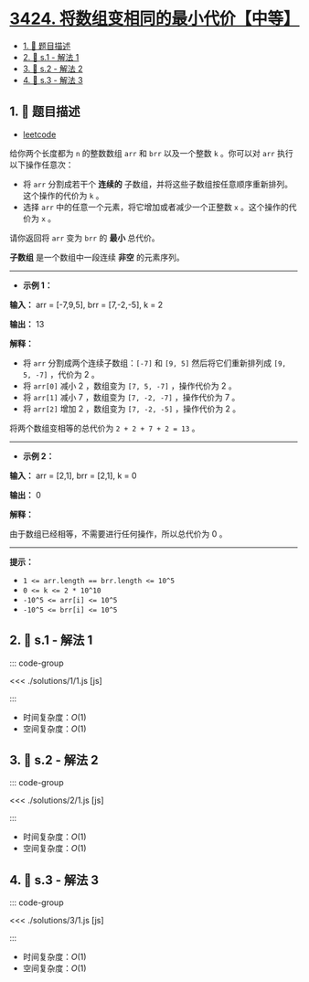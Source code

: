 # [3424. 将数组变相同的最小代价【中等】](https://github.com/tnotesjs/TNotes.leetcode/tree/main/notes/3424.%20%E5%B0%86%E6%95%B0%E7%BB%84%E5%8F%98%E7%9B%B8%E5%90%8C%E7%9A%84%E6%9C%80%E5%B0%8F%E4%BB%A3%E4%BB%B7%E3%80%90%E4%B8%AD%E7%AD%89%E3%80%91)

<!-- region:toc -->

- [1. 📝 题目描述](#1--题目描述)
- [2. 🎯 s.1 - 解法 1](#2--s1---解法-1)
- [3. 🎯 s.2 - 解法 2](#3--s2---解法-2)
- [4. 🎯 s.3 - 解法 3](#4--s3---解法-3)

<!-- endregion:toc -->

## 1. 📝 题目描述

- [leetcode](https://leetcode.cn/problems/minimum-cost-to-make-arrays-identical/)

给你两个长度都为 `n` 的整数数组 `arr` 和 `brr` 以及一个整数 `k` 。你可以对 `arr` 执行以下操作任意次：

- 将 `arr` 分割成若干个 **连续的** 子数组，并将这些子数组按任意顺序重新排列。这个操作的代价为 `k` 。
- 选择 `arr` 中的任意一个元素，将它增加或者减少一个正整数 `x` 。这个操作的代价为 `x` 。

请你返回将 `arr` 变为 `brr` 的 **最小** 总代价。

**子数组** 是一个数组中一段连续 **非空** 的元素序列。

---

- **示例 1：**

**输入：** arr = [-7,9,5], brr = [7,-2,-5], k = 2

**输出：** 13

**解释：**

- 将 `arr` 分割成两个连续子数组：`[-7]` 和 `[9, 5]` 然后将它们重新排列成 `[9, 5, -7]` ，代价为 2 。
- 将 `arr[0]` 减小 2 ，数组变为 `[7, 5, -7]` ，操作代价为 2 。
- 将 `arr[1]` 减小 7 ，数组变为 `[7, -2, -7]` ，操作代价为 7 。
- 将 `arr[2]` 增加 2 ，数组变为 `[7, -2, -5]` ，操作代价为 2 。

将两个数组变相等的总代价为 `2 + 2 + 7 + 2 = 13` 。

---

- **示例 2：**

**输入：** arr = [2,1], brr = [2,1], k = 0

**输出：** 0

**解释：**

由于数组已经相等，不需要进行任何操作，所以总代价为 0 。

---

**提示：**

- `1 <= arr.length == brr.length <= 10^5`
- `0 <= k <= 2 * 10^10`
- `-10^5 <= arr[i] <= 10^5`
- `-10^5 <= brr[i] <= 10^5`

## 2. 🎯 s.1 - 解法 1

::: code-group

<<< ./solutions/1/1.js [js]

:::

- 时间复杂度：$O(1)$
- 空间复杂度：$O(1)$

## 3. 🎯 s.2 - 解法 2

::: code-group

<<< ./solutions/2/1.js [js]

:::

- 时间复杂度：$O(1)$
- 空间复杂度：$O(1)$

## 4. 🎯 s.3 - 解法 3

::: code-group

<<< ./solutions/3/1.js [js]

:::

- 时间复杂度：$O(1)$
- 空间复杂度：$O(1)$
